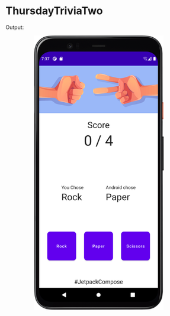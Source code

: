 # ThursdayTriviaTwo
Output:
<p align="center">
  <img src="https://github.com/its-navneet/ThursdayTriviaTwo/blob/master/des.png" width="350" alt="accessibility text">
</p>
